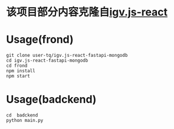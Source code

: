 
# 该项目部分内容克隆自[igv.js-react](https://github.com/jrobinso/igv.js-react)


# Usage(frond) 
```
git clone user-tq/igv.js-react-fastapi-mongodb
cd igv.js-react-fastapi-mongodb
cd frond
npm install
npm start

```

# Usage(badckend)
```
cd  badckend
python main.py

```
